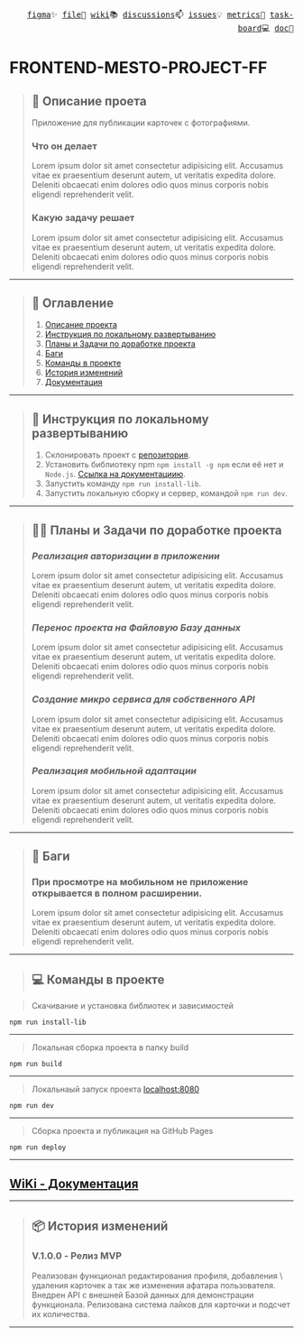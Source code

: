 <p align="right">
  <samp>
    <a href="https://www.figma.com/design/ZJsMPspRHxOqR2OkoRcmyu/%D0%BC%D1%83%D0%BB%D1%8C%D1%82%D0%B8%D0%BC%D0%B5%D0%B4%D0%B8%D0%B0?node-id=16-802&t=Gg3pXcFxL82EeLOF-0">figma</a>✨
    <a href="#!">file</a>📜
    <a href="https://github.com/SinitsaBogdan/project-integrator-multimedia-solutions/wiki">wiki</a>📚
    <a href="https://github.com/SinitsaBogdan/project-integrator-multimedia-solutions/discussions">discussions</a>📫
    <a href="https://github.com/SinitsaBogdan/project-integrator-multimedia-solutions/issues">issues</a>💡
    <a href="#!">metrics</a>🚀
    <a href="https://github.com/users/SinitsaBogdan/projects/34">task-board</a>💻
    <a href="#!">doc</a>🌱
  </samp>
</p>

# FRONTEND-MESTO-PROJECT-FF

> ## 📜 Описание проета
>
> Приложение для публикации карточек с фотографиями.
>
> ### Что он делает
>
> Lorem ipsum dolor sit amet consectetur adipisicing elit.
> Accusamus vitae ex praesentium deserunt autem, ut veritatis expedita dolore.
> Deleniti obcaecati enim dolores odio quos minus corporis nobis eligendi reprehenderit velit.
>
> ### Какую задачу решает
>
> Lorem ipsum dolor sit amet consectetur adipisicing elit.
> Accusamus vitae ex praesentium deserunt autem, ut veritatis expedita dolore.
> Deleniti obcaecati enim dolores odio quos minus corporis nobis eligendi reprehenderit velit.

---

> ## 📣 Оглавление
>
> 1. [Описание проекта](#-описание-проета)
> 2. [Инструкция по локальному развертыванию](#-инструкция-по-локальному-развертыванию)
> 3. [Планы и Задачи по доработке проекта](#️-планы-и-задачи-по-доработке-проекта)
> 4. [Баги](#-баги)
> 5. [Команды в проекте](#-команды-в-проекте)
> 6. [История изменений](#-история-изменений)
> 7. [Документация](https://github.com/SinitsaBogdan/yandex-frontend-mesto-project-ff/wiki)

---

> ## 🚀 Инструкция по локальному развертыванию
>
> 1. Склонировать проект с [репозитория](https://github.com/SinitsaBogdan/yandex-frontend-mesto-project-ff).
> 2. Установить библиотеку npm `npm install -g npm` если её нет и `Node.js`. [Ссылка на документациию](https://docs.npmjs.com/downloading-and-installing-node-js-and-npm).
> 3. Запустить команду `npm run install-lib`.
> 4. Запустить локальную сборку и сервер, командой `npm run dev`.

---

> ## 🤹‍♂️ Планы и Задачи по доработке проекта
>
> ### _Реализация авторизации в приложении_
>
> Lorem ipsum dolor sit amet consectetur adipisicing elit.
> Accusamus vitae ex praesentium deserunt autem, ut veritatis expedita dolore.
> Deleniti obcaecati enim dolores odio quos minus corporis nobis eligendi reprehenderit velit.
>
> ### _Перенос проекта на Файловую Базу данных_
>
> Lorem ipsum dolor sit amet consectetur adipisicing elit.
> Accusamus vitae ex praesentium deserunt autem, ut veritatis expedita dolore.
> Deleniti obcaecati enim dolores odio quos minus corporis nobis eligendi reprehenderit velit.
>
> ### _Создание микро сервиса для собственного API_
>
> Lorem ipsum dolor sit amet consectetur adipisicing elit.
> Accusamus vitae ex praesentium deserunt autem, ut veritatis expedita dolore.
> Deleniti obcaecati enim dolores odio quos minus corporis nobis eligendi reprehenderit velit.
>
> ### _Реализация мобильной адаптации_
>
> Lorem ipsum dolor sit amet consectetur adipisicing elit.
> Accusamus vitae ex praesentium deserunt autem, ut veritatis expedita dolore.
> Deleniti obcaecati enim dolores odio quos minus corporis nobis eligendi reprehenderit velit.

---

> ## 🐛 Баги
>
> ### При просмотре на мобильном не приложение открывается в полном расширении.
>
> Lorem ipsum dolor sit amet consectetur adipisicing elit.
> Accusamus vitae ex praesentium deserunt autem, ut veritatis expedita dolore.
> Deleniti obcaecati enim dolores odio quos minus corporis nobis eligendi reprehenderit velit.

---

> ## 💻 Команды в проекте

> Скачивание и установка библиотек и зависимостей

```
npm run install-lib
```

---

> Локальная сборка проекта в папку build

```
npm run build
```

---

> Локальнаый запуск проекта [localhost:8080](http://localhost:8080/pages/home.html)

```
npm run dev
```

---

> Сборка проекта и публикация на GitHub Pages

```
npm run deploy
```

---

## **[WiKi - Документация](https://github.com/SinitsaBogdan/project-integrator-multimedia-solutions/wiki)**

---

> ## 📦 История изменений
>
> ### V.1.0.0 - Релиз MVP
>
> Реализован функционал редактирования профиля, добавления \ удаления карточек а так же изменения афатара пользователя.
> Внедрен API с внешней Базой данных для демонстрации функционала.
> Релизована система лайков для карточки и подсчет их количества.

---

